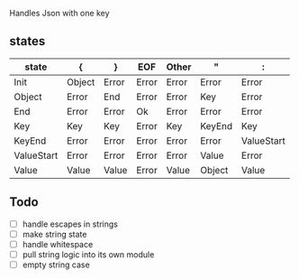 Handles Json with one key

## states

| state      | {      | }     | EOF   | Other | "      | :          |
| ---------- | ------ | ----- | ----- | ----- | ------ | ---------- |
| Init       | Object | Error | Error | Error | Error  | Error      |
| Object     | Error  | End   | Error | Error | Key    | Error      |
| End        | Error  | Error | Ok    | Error | Error  | Error      |
| Key        | Key    | Key   | Error | Key   | KeyEnd | Key        |
| KeyEnd     | Error  | Error | Error | Error | Error  | ValueStart |
| ValueStart | Error  | Error | Error | Error | Value  | Error      |
| Value      | Value  | Value | Error | Value | Object | Value      |

## Todo

- [ ] handle escapes in strings
- [ ] make string state
- [ ] handle whitespace
- [ ] pull string logic into its own module
- [ ] empty string case
